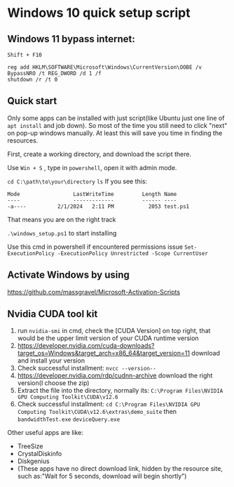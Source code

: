 # Windows 10 quick setup script

## Windows 11 bypass internet:

``` Shift + F10 ```

```
reg add HKLM\SOFTWARE\Microsoft\Windows\CurrentVersion\OOBE /v BypassNRO /t REG_DWORD /d 1 /f
shutdown /r /t 0
```

## Quick start
Only some apps can be installed with just script(like Ubuntu just one line of ```apt install``` and job down). So most of the time you still need to click "next" on pop-up windows manually.
At least this will save you time in finding the resources.

First, create a working directory, and download the script there.

Use ```Win + S``` , type in ```powershell```, open it with admin mode.

```cd C:\path\to\your\directory```
```ls```
If you see this:
```
Mode                 LastWriteTime         Length Name
----                 -------------         ------ ----
-a----          2/1/2024   2:11 PM           2053 test.ps1
```
That means you are on the right track

``` .\windows_setup.ps1 ``` to start installing

Use this cmd in powershell if encountered permissions issue
```Set-ExecutionPolicy -ExecutionPolicy Unrestricted -Scope CurrentUser```

## Activate Windows by using 
https://github.com/massgravel/Microsoft-Activation-Scripts

## Nvidia CUDA tool kit 

1. run ```nvidia-smi``` in cmd, check the [CUDA Version] on top right, that would be the upper limit version of your CUDA runtime version
2. https://developer.nvidia.com/cuda-downloads?target_os=Windows&target_arch=x86_64&target_version=11 download and install your version
3. Check successful installment: ```nvcc --version--```
4. https://developer.nvidia.com/rdp/cudnn-archive download the right version(I choose the zip)
5. Extract the file into the directory, normally its: ```C:\Program Files\NVIDIA GPU Computing Toolkit\CUDA\v12.6```
6. Check successful installment: ```cd C:\Program Files\NVIDIA GPU Computing Toolkit\CUDA\v12.6\extras\demo_suite``` then ```bandwidthTest.exe``` ```deviceQuery.exe```



Other useful apps are like:
* TreeSize
* CrystalDiskinfo
* Diskgenius
* (These apps have no direct download link, hidden by the resource site, such as:"Wait for 5 seconds, download will begin shortly")

